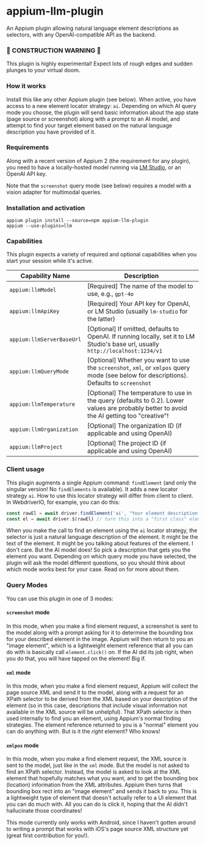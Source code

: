 # appium-llm-plugin

An Appium plugin allowing natural language element descriptions as selectors, with any
OpenAI-compatible API as the backend.

### 🚧 CONSTRUCTION WARNING 🚧

This plugin is highly experimental! Expect lots of rough edges and sudden plunges to your virtual
doom.

### How it works

Install this like any other Appium plugin (see below). When active, you have access to a new
element locator strategy: `ai`. Depending on which AI query mode you choose, the plugin will send
basic information about the app state (page source or screenshot) along with a prompt to an AI
model, and attempt to find your target element based on the natural language description you have
provided of it.

### Requirements

Along with a recent version of Appium 2 (the requirement for any plugin), you need to have
a locally-hosted model running via [LM Studio](https://lmstudio.ai), or an OpenAI API key.

Note that the `screenshot` query mode (see below) requires a model with a vision adapter for
multimodal queries.

### Installation and activation

```
appium plugin install --source=npm appium-llm-plugin
appium --use-plugins=llm
```

### Capabilities

This plugin expects a variety of required and optional capabilities when you start your session
while it's active.

|Capability Name|Description|
|--|--|
|`appium:llmModel`|[Required] The name of the model to use, e.g., `gpt-4o`|
|`appium:llmApiKey`|[Required] Your API key for OpenAI, or LM Studio (usually `lm-studio` for the latter)|
|`appium:llmServerBaseUrl`|[Optional] If omitted, defaults to OpenAI. If running locally, set it to LM Studio's base url, usually `http://localhost:1234/v1`|
|`appium:llmQueryMode`|[Optional] Whether you want to use the `screenshot`, `xml`, or `xmlpos` query mode (see below for descriptions). Defaults to `screenshot`|
|`appium:llmTemperature`|[Optional] The temperature to use in the query (defaults to 0.2). Lower values are probably better to avoid the AI getting too "creative"!|
|`appium:llmOrganization`|[Optional] The organization ID (if applicable and using OpenAI)|
|`appium:llmProject`|[Optional] The project ID (if applicable and using OpenAI)|

### Client usage

This plugin augments a single Appium command: `findElement` (and only the singular version! No
`findElements` is available). It adds a new locator strategy `ai`. How to use this locator strategy
will differ from client to client. In WebdriverIO, for example, you can do this:

```js
const rawEl = await driver.findElement('ai', "Your element description here")
const el = await driver.$(rawEl) // turn this into a "first class" element, which takes two lines for some reason
```

When you make the call to find an element using the `ai` locator strategy, the selector is just
a natural language description of the element. It might be the text of the element. It might be you
talking about features of the element. I don't care. But the AI model does! So pick a description
that gets you the element you want. Depending on which query mode you have selected, the plugin
will ask the model different questions, so you should think about which mode works best for your
case. Read on for more about them.

### Query Modes

You can use this plugin in one of 3 modes:

#### `screenshot` mode

In this mode, when you make a find element request, a screenshot is sent to the model along with
a prompt asking for it to determine the bounding box for your described element in the image.
Appium will then return to you an "image element", which is a lightweight element reference that
all you can do with is basically call `element.click()` on. If the AI did its job right, when you
do that, you will have tapped on the element! Big if.

#### `xml` mode

In this mode, when you make a find element request, Appium will collect the page source XML and
send it to the model, along with a request for an XPath selector to be derived from the XML based
on your description of the element (so in this case, descriptions that include visual information
not available in the XML source will be unhelpful). That XPath selector is then used internally to
find you an element, using Appium's normal finding strategies. The element reference returned to
you is a "normal" element you can do anything with. But is it the _right_ element? Who knows!

#### `xmlpos` mode

In this mode, when you make a find element request, the XML source is sent to the model, just like
in the `xml` mode. But the model is not asked to find an XPath selector. Instead, the model is
asked to look at the XML element that hopefully matches what you want, and to get the bounding box
(location) information from the XML attributes. Appium then turns that bounding box rect into an
"image element" and sends it back to you. This is a lightweight type of element that doesn't
actually refer to a UI element that you can do much with. All you can do is click it, hoping that
the AI didn't hallucinate those coordinates!

This mode currently only works with Android, since I haven't gotten around to writing a prompt that
works with iOS's page source XML structure yet (great first contribution for you!).
